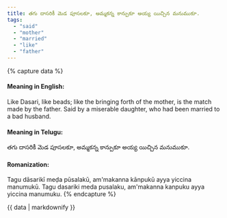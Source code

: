 ```yaml
---
title: తగు దాసరికీ మెడ పూసలకూ, అమ్మకన్న కాన్పుకూ అయ్య యిచ్చిన మనుముకూ.
tags:
  - "said"
  - "mother"
  - "married"
  - "like"
  - "father"
---
```


{% capture data %}
#### Meaning in English:
Like Dasari, like beads; like the bringing forth of the mother, is the match made by the father.
Said by a miserable daughter, who had been married to a bad husband.

#### Meaning in Telugu:
తగు దాసరికీ మెడ పూసలకూ, అమ్మకన్న కాన్పుకూ అయ్య యిచ్చిన మనుముకూ.

#### Romanization:
Tagu dāsarikī meḍa pūsalakū, am'makanna kānpukū ayya yiccina manumukū.
Tagu dasariki meda pusalaku, am'makanna kanpuku ayya yiccina manumuku.
{% endcapture %}

{{ data | markdownify }}

